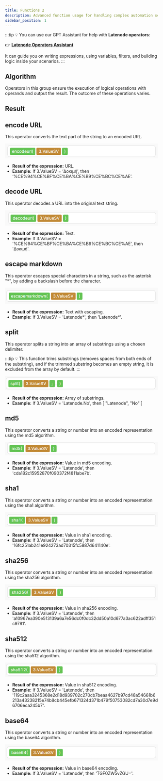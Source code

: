 ```yaml
---
title: Functions 2
description: Advanced function usage for handling complex automation scenarios.
sidebar_position: 1
---
```


:::tip
💡 You can use our GPT Assistant for help with **Latenode operators**:

👉 [**Latenode Operators Assistant**](https://chatgpt.com/g/g-67d704425c088191b741075e2b0f9815-latenode-operators-assistant)

It can guide you on writing expressions, using variables, filters, and building logic inside your scenarios.
:::

## Algorithm

Operators in this group ensure the execution of logical operations with operands and output the result. The outcome of these operations varies.

## Result

## encode URL

This operator сonverts the text part of the string to an encoded URL.

![Untitled](./functions_2/untitled.png)

- **Result of the expression:** URL.  
- **Example:** If 3.ValueSV = ‘Δοκιμή’, then ‘%CE%94%CE%BF%CE%BA%CE%B9%CE%BC%CE%AE’.  

## decode URL

This operator decodes a URL into the original text string.

![Untitled](./functions_2/untitled_1.png)

- **Result of the expression:** Text.  
- **Example:** If 3.ValueSV = '%CE%94%CE%BF%CE%BA%CE%B9%CE%BC%CE%AE', then 'Δοκιμή'.  

## escape markdown

This operator escapes special characters in a string, such as the asterisk "*", by adding a backslash before the character.

![Untitled](./functions_2/untitled_2.png)

- **Result of the expression:** Text with escaping.  
- **Example:** If 3.ValueSV = 'Latenode*', then 'Latenode\*'.  

## split

This operator splits a string into an array of substrings using a chosen delimiter.

:::tip
💡 This function trims substrings (removes spaces from both ends of the substring), and if the trimmed substring becomes an empty string, it is excluded from the array by default.
:::

![Untitled](./functions_2/untitled_3.png)

- **Result of the expression:** Array of substrings.  
- **Example:** If 3.ValueSV = 'Latenode.No', then [ "Latenode", "No" ]  

## md5

This operator converts a string or number into an encoded representation using the md5 algorithm.

![Untitled](./functions_2/untitled_4.png)

- **Result of the expression:** Value in md5 encoding.  
- **Example:** If 3.ValueSV = 'Latenode', then 'cda182c15952870f090372f4811abe7b'.  

## sha1

This operator converts a string or number into an encoded representation using the sha1 algorithm.

![Untitled](./functions_2/untitled_5.png)

- **Result of the expression:** Value in sha1 encoding.  
- **Example:** If 3.ValueSV = 'Latenode', then '16fc251ab241e924273ad70315fc5887d641140e'.  

## sha256

This operator converts a string or number into an encoded representation using the sha256 algorithm.

![Untitled](./functions_2/untitled_6.png)

- **Result of the expression:** Value in sha256 encoding.  
- **Example:** If 3.ValueSV = 'Latenode', then 'a10967ea390e513139a6a7e56dc0f0dc32dd50a10d677a3ac622adff351c9781'.  

## sha512

This operator converts a string or number into an encoded representation using the sha512 algorithm.

![Untitled](./functions_2/untitled_7.png)

- **Result of the expression:** Value in sha512 encoding.  
- **Example:** If 3.ValueSV = 'Latenode', then '119c2aaa3245368e2d18d939702c270cb7beaa4627b97cd48a54661b6213a43238215e74b8cb445efb671324d371b479f50753082cd7a30d7e9d6706eca245b7'.  

## base64

This operator converts a string or number into an encoded representation using the base64 algorithm.

![Untitled](./functions_2/untitled_8.png)

- **Result of the expression:** Value in base64 encoding.  
- **Example:** If 3.ValueSV = 'Latenode', then 'TGF0ZW5vZGU='.  
